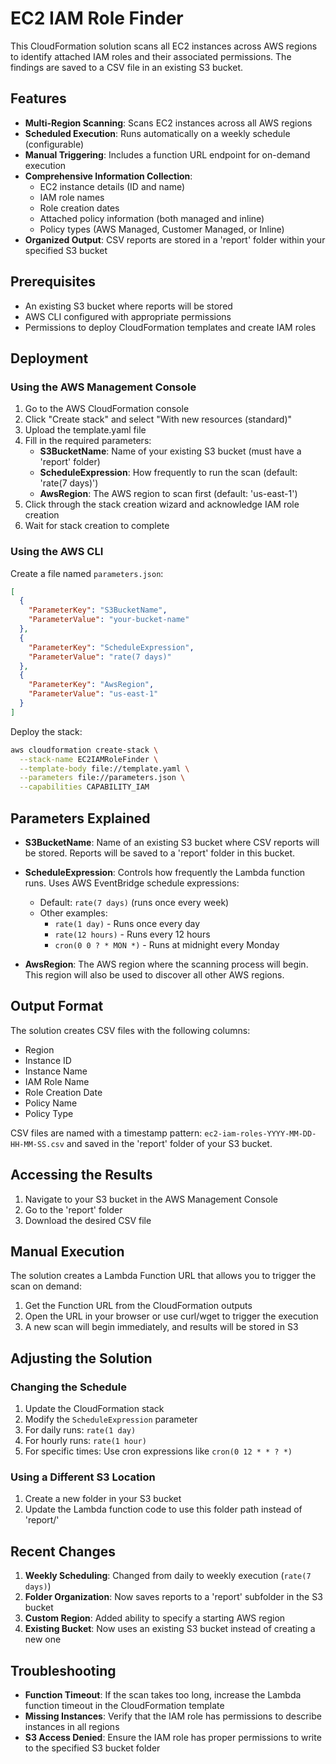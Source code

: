 # EC2 IAM Role Finder

This CloudFormation solution scans all EC2 instances across AWS regions to identify attached IAM roles and their associated permissions. The findings are saved to a CSV file in an existing S3 bucket.

## Features

- **Multi-Region Scanning**: Scans EC2 instances across all AWS regions
- **Scheduled Execution**: Runs automatically on a weekly schedule (configurable)
- **Manual Triggering**: Includes a function URL endpoint for on-demand execution
- **Comprehensive Information Collection**:
  - EC2 instance details (ID and name)
  - IAM role names
  - Role creation dates
  - Attached policy information (both managed and inline)
  - Policy types (AWS Managed, Customer Managed, or Inline)
- **Organized Output**: CSV reports are stored in a 'report' folder within your specified S3 bucket

## Prerequisites

- An existing S3 bucket where reports will be stored
- AWS CLI configured with appropriate permissions
- Permissions to deploy CloudFormation templates and create IAM roles

## Deployment

### Using the AWS Management Console

1. Go to the AWS CloudFormation console
2. Click "Create stack" and select "With new resources (standard)"
3. Upload the template.yaml file
4. Fill in the required parameters:
   - **S3BucketName**: Name of your existing S3 bucket (must have a 'report' folder)
   - **ScheduleExpression**: How frequently to run the scan (default: 'rate(7 days)')
   - **AwsRegion**: The AWS region to scan first (default: 'us-east-1')
5. Click through the stack creation wizard and acknowledge IAM role creation
6. Wait for stack creation to complete

### Using the AWS CLI

Create a file named `parameters.json`:

```json
[
  {
    "ParameterKey": "S3BucketName",
    "ParameterValue": "your-bucket-name"
  },
  {
    "ParameterKey": "ScheduleExpression",
    "ParameterValue": "rate(7 days)"
  },
  {
    "ParameterKey": "AwsRegion",
    "ParameterValue": "us-east-1"
  }
]
```

Deploy the stack:

```bash
aws cloudformation create-stack \
  --stack-name EC2IAMRoleFinder \
  --template-body file://template.yaml \
  --parameters file://parameters.json \
  --capabilities CAPABILITY_IAM
```

## Parameters Explained

- **S3BucketName**: Name of an existing S3 bucket where CSV reports will be stored. Reports will be saved to a 'report' folder in this bucket.

- **ScheduleExpression**: Controls how frequently the Lambda function runs. Uses AWS EventBridge schedule expressions:
  - Default: `rate(7 days)` (runs once every week)
  - Other examples:
    - `rate(1 day)` - Runs once every day
    - `rate(12 hours)` - Runs every 12 hours
    - `cron(0 0 ? * MON *)` - Runs at midnight every Monday

- **AwsRegion**: The AWS region where the scanning process will begin. This region will also be used to discover all other AWS regions.

## Output Format

The solution creates CSV files with the following columns:
- Region
- Instance ID
- Instance Name
- IAM Role Name
- Role Creation Date
- Policy Name
- Policy Type

CSV files are named with a timestamp pattern: `ec2-iam-roles-YYYY-MM-DD-HH-MM-SS.csv` and saved in the 'report' folder of your S3 bucket.

## Accessing the Results

1. Navigate to your S3 bucket in the AWS Management Console
2. Go to the 'report' folder
3. Download the desired CSV file

## Manual Execution

The solution creates a Lambda Function URL that allows you to trigger the scan on demand:

1. Get the Function URL from the CloudFormation outputs
2. Open the URL in your browser or use curl/wget to trigger the execution
3. A new scan will begin immediately, and results will be stored in S3

## Adjusting the Solution

### Changing the Schedule

1. Update the CloudFormation stack
2. Modify the `ScheduleExpression` parameter
3. For daily runs: `rate(1 day)`
4. For hourly runs: `rate(1 hour)`
5. For specific times: Use cron expressions like `cron(0 12 * * ? *)`

### Using a Different S3 Location

1. Create a new folder in your S3 bucket
2. Update the Lambda function code to use this folder path instead of 'report/'

## Recent Changes

1. **Weekly Scheduling**: Changed from daily to weekly execution (`rate(7 days)`)
2. **Folder Organization**: Now saves reports to a 'report' subfolder in the S3 bucket
3. **Custom Region**: Added ability to specify a starting AWS region
4. **Existing Bucket**: Now uses an existing S3 bucket instead of creating a new one

## Troubleshooting

- **Function Timeout**: If the scan takes too long, increase the Lambda function timeout in the CloudFormation template
- **Missing Instances**: Verify that the IAM role has permissions to describe instances in all regions
- **S3 Access Denied**: Ensure the IAM role has proper permissions to write to the specified S3 bucket folder
